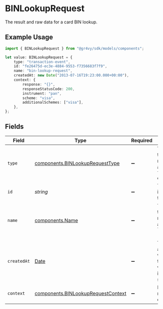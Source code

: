 # BINLookupRequest

The result and raw data for a card BIN lookup.

## Example Usage

```typescript
import { BINLookupRequest } from "@gr4vy/sdk/models/components";

let value: BINLookupRequest = {
    type: "transaction-event",
    id: "fe26475d-ec3e-4884-9553-f7356683f7f9",
    name: "bin-lookup-request",
    createdAt: new Date("2013-07-16T19:23:00.000+00:00"),
    context: {
        response: "{}",
        responseStatusCode: 200,
        instrument: "pan",
        scheme: "visa",
        additionalSchemes: ["visa"],
    },
};
```

## Fields

| Field                                                                                         | Type                                                                                          | Required                                                                                      | Description                                                                                   | Example                                                                                       |
| --------------------------------------------------------------------------------------------- | --------------------------------------------------------------------------------------------- | --------------------------------------------------------------------------------------------- | --------------------------------------------------------------------------------------------- | --------------------------------------------------------------------------------------------- |
| `type`                                                                                        | [components.BINLookupRequestType](../../models/components/binlookuprequesttype.md)            | :heavy_minus_sign:                                                                            | The type of this resource. Is always `transaction-event`.                                     | transaction-event                                                                             |
| `id`                                                                                          | *string*                                                                                      | :heavy_minus_sign:                                                                            | The unique identifier for this event.                                                         | fe26475d-ec3e-4884-9553-f7356683f7f9                                                          |
| `name`                                                                                        | [components.Name](../../models/components/name.md)                                            | :heavy_minus_sign:                                                                            | The name of this resource. Is always `bin-lookup-request`.                                    | bin-lookup-request                                                                            |
| `createdAt`                                                                                   | [Date](https://developer.mozilla.org/en-US/docs/Web/JavaScript/Reference/Global_Objects/Date) | :heavy_minus_sign:                                                                            | The date and time when this transaction was created in our system.                            | 2013-07-16T19:23:00.000+00:00                                                                 |
| `context`                                                                                     | [components.BINLookupRequestContext](../../models/components/binlookuprequestcontext.md)      | :heavy_minus_sign:                                                                            | BIN lookup request context.                                                                   |                                                                                               |